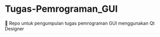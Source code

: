 # Tugas-Pemrograman_GUI
🏡 Repo untuk pengumpulan tugas pemrograman GUI menggunakan Qt Designer
<img src = ""> 
